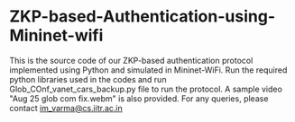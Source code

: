 # ZKP-based-Authentication-using-Mininet-wifi

This is the source code of our ZKP-based authentication protocol implemented using Python and simulated in Mininet-WiFi. Run the required python libraries used in the codes and run Glob_COnf_vanet_cars_backup.py file to run the protocol. A sample video "Aug 25 glob com fix.webm" is also provided. For any queries, please contact im_varma@cs.iitr.ac.in 
